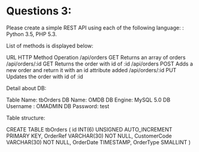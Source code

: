 # Questions 3:
 
Please create a simple REST API using each of the following language: :  Python 3.5,  PHP 5.3.
 
List of methods is displayed below:
 
URL                           HTTP Method  Operation
/api/orders                  GET      	Returns an array of orders
/api/orders/:id             GET      	Returns the order with id of :id
/api/orders                 POST     	Adds a new order and return it with an id attribute added
/api/orders/:id             PUT      	Updates the order with id of :id
 
Detail about DB:
 
Table Name: tbOrders
DB Name:  OMDB
DB Engine:  MySQL 5.0
DB Username :   OMADMIN
DB Password: test
 
 
Table structure:
 
CREATE TABLE tbOrders (
id INT(6) UNSIGNED AUTO_INCREMENT PRIMARY KEY,
OrderRef VARCHAR(30) NOT NULL,
CustomerCode VARCHAR(30) NOT NULL,
OrderDate TIMESTAMP,
OrderType SMALLINT
)
